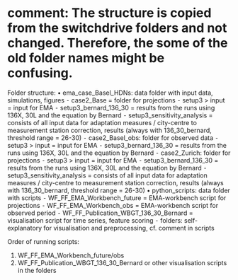 


# comment: The structure is copied from the switchdrive folders and not changed. Therefore, the some of the old folder names might be confusing.

Folder structure:
	•	ema_case_Basel_HDNs: data folder with input data, simulations, figures
	⁃	case2_Base = folder for projections 
	⁃	setup3 > input = input for EMA
	⁃	setup3_bernard_136_30 = results from the runs using 136X, 30L and the equation by Bernard
	⁃	setup3_sensitivity_analysis = consists of all input data for adaptation measures / city-centre to measurement station correction, results (always with 136_30_bernard, threshold range = 26-30)
	⁃	case2_Basel_obs: folder for observed data
	⁃	setup3 > input = input for EMA
	⁃	setup3_bernard_136_30 = results from the runs using 136X, 30L and the equation by Bernard
	⁃	case2_Zurich: folder for projections
	⁃	setup3 > input = input for EMA
	⁃	setup3_bernard_136_30 = results from the runs using 136X, 30L and the equation by Bernard
	⁃	setup3_sensitivity_analysis = consists of all input data for adaptation measures / city-centre to measurement station correction, results (always with 136_30_bernard, threshold range = 26-30)
	•	python_scripts: data folder with scripts
	⁃	WF_FF_EMA_Workbench_future = EMA-workbench script for projections
	⁃	WF_FF_EMA_Workbench_obs = EMA-workbench script for observed period
	⁃	WF_FF_Publication_WBGT_136_30_Bernard = visualisation script for time series, feature scoring
	⁃	folders: self-explanatory for visualisation and preprocessing, cf. comment in scripts


Order of running scripts:
1. WF_FF_EMA_Workbench_future/obs
2. WF_FF_Publication_WBGT_136_30_Bernard or other visualisation scripts in the folders
